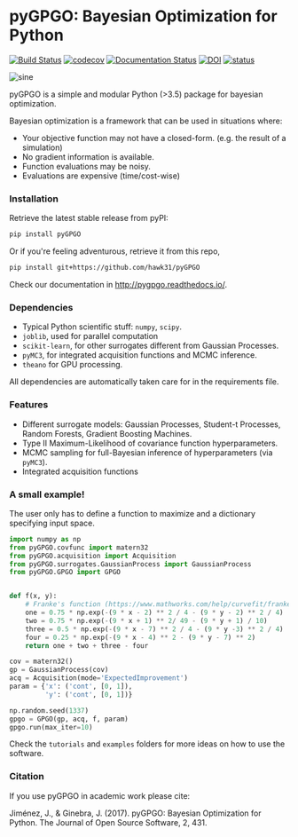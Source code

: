 # pyGPGO: Bayesian Optimization for Python
[![Build Status](https://travis-ci.org/hawk31/pyGPGO.svg?branch=master)](https://travis-ci.org/hawk31/pyGPGO)
[![codecov](https://codecov.io/gh/hawk31/pyGPGO/branch/master/graph/badge.svg)](https://codecov.io/gh/hawk31/pyGPGO)
[![Documentation Status](https://readthedocs.org/projects/pygpgo/badge/?version=latest)](http://pygpgo.readthedocs.io/en/latest/?badge=latest)
[![DOI](https://zenodo.org/badge/74589922.svg)](https://zenodo.org/badge/latestdoi/74589922)
[![status](http://joss.theoj.org/papers/7d60820fabf7fa81501e3d638cac522d/status.svg)](http://joss.theoj.org/papers/7d60820fabf7fa81501e3d638cac522d)


![sine](http://i.giphy.com/l3q2s3MQ4bPb5RogU.gif)


pyGPGO is a simple and modular Python (>3.5) package for bayesian optimization. 

Bayesian optimization is a framework that can be used in situations where:

* Your objective function may not have a closed-form. (e.g. the result of a simulation)
* No gradient information is available.
* Function evaluations may be noisy.
* Evaluations are expensive (time/cost-wise)


### Installation

Retrieve the latest stable release from pyPI:

```bash
pip install pyGPGO
```

Or if you're feeling adventurous, retrieve it from this repo,

```bash
pip install git+https://github.com/hawk31/pyGPGO
```

Check our documentation in http://pygpgo.readthedocs.io/.

### Dependencies

*   Typical Python scientific stuff: `numpy`, `scipy`.
*   `joblib`, used for parallel computation
*   `scikit-learn`, for other surrogates different from Gaussian Processes.
*   `pyMC3`, for integrated acquisition functions and MCMC inference.
*   `theano` for GPU processing.

All dependencies are automatically taken care for in the requirements file.

### Features

* Different surrogate models: Gaussian Processes, Student-t Processes, Random Forests, Gradient Boosting Machines.
* Type II Maximum-Likelihood of covariance function hyperparameters. 
* MCMC sampling for full-Bayesian inference of hyperparameters (via `pyMC3`).
* Integrated acquisition functions

### A small example!

The user only has to define a function to maximize and a dictionary specifying input space.

```python
import numpy as np
from pyGPGO.covfunc import matern32
from pyGPGO.acquisition import Acquisition
from pyGPGO.surrogates.GaussianProcess import GaussianProcess
from pyGPGO.GPGO import GPGO


def f(x, y):
    # Franke's function (https://www.mathworks.com/help/curvefit/franke.html)
    one = 0.75 * np.exp(-(9 * x - 2) ** 2 / 4 - (9 * y - 2) ** 2 / 4)
    two = 0.75 * np.exp(-(9 * x + 1) ** 2/ 49 - (9 * y + 1) / 10)
    three = 0.5 * np.exp(-(9 * x - 7) ** 2 / 4 - (9 * y -3) ** 2 / 4)
    four = 0.25 * np.exp(-(9 * x - 4) ** 2 - (9 * y - 7) ** 2)
    return one + two + three - four

cov = matern32()
gp = GaussianProcess(cov)
acq = Acquisition(mode='ExpectedImprovement')
param = {'x': ('cont', [0, 1]),
         'y': ('cont', [0, 1])}

np.random.seed(1337)
gpgo = GPGO(gp, acq, f, param)
gpgo.run(max_iter=10)

```

Check the `tutorials` and `examples` folders for more ideas on how to use the software.

### Citation

If you use pyGPGO in academic work please cite:

Jiménez, J., & Ginebra, J. (2017). pyGPGO: Bayesian Optimization for Python. The Journal of Open Source Software, 2, 431.
